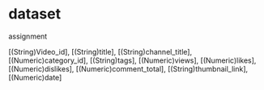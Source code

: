# dataset
assignment

 [(String)Video_id], [(String)title], [(String)channel_title],  [(Numeric)category_id],  [(String)tags],  [(Numeric)views],  [(Numeric)likes],  [(Numeric)dislikes],  [(Numeric)comment_total],  [(String)thumbnail_link],  [(Numeric)date]
